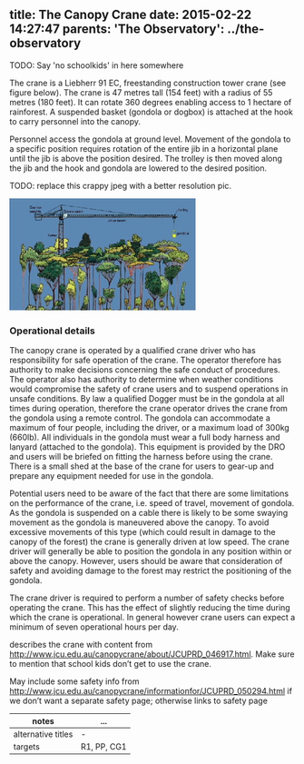 title: The Canopy Crane
date: 2015-02-22 14:27:47
parents:
  'The Observatory': ../the-observatory
---

TODO: Say 'no schoolkids' in here somewhere

The crane is a Liebherr 91 EC, freestanding construction tower
crane (see figure below). The crane is 47 metres tall (154 feet)
with a radius of 55 metres (180 feet). It can rotate 360 degrees
enabling access to 1 hectare of rainforest. A suspended basket
(gondola or dogbox) is attached at the hook to carry personnel
into the canopy.

Personnel access the gondola at ground level.  Movement of the
gondola to a specific position requires rotation of the entire
jib in a horizontal plane until the jib is above the position
desired. The trolley is then moved along the jib and the hook
and gondola are lowered to the desired position.

TODO: replace this crappy jpeg with a better resolution pic.

![](./crane-diagram.jpg)

### Operational details

The canopy crane is operated by a qualified crane driver who has
responsibility for safe operation of the crane. The operator
therefore has authority to make decisions concerning the safe
conduct of procedures. The operator also has authority to
determine when weather conditions would compromise the safety
of crane users and to suspend operations in unsafe conditions.
By law a qualified Dogger must be in the gondola at all times
during operation, therefore the crane operator drives the
crane from the gondola using a remote control. The gondola can
accommodate a maximum of four people, including the driver, or
a maximum load of 300kg (660lb). All individuals in the gondola
must wear a full body harness and lanyard (attached to the
gondola). This equipment is provided by the DRO and users will
be briefed on fitting the harness before using the crane. There
is a small shed at the base of the crane for users to gear-up
and prepare any equipment needed for use in the gondola.

Potential users need to be aware of the fact that there are
some limitations on the performance of the crane, i.e. speed
of travel, movement of gondola. As the gondola is suspended on
a cable there is likely to be some swaying movement as the
gondola is maneuvered above the canopy. To avoid excessive
movements of this type (which could result in damage to the
canopy of the forest) the crane is generally driven at low
speed. The crane driver will generally be able to position the
gondola in any position within or above the canopy. However,
users should be aware that consideration of safety and avoiding
damage to the forest may restrict the positioning of the gondola.

The crane driver is required to perform a number of safety
checks before operating the crane. This has the effect
of slightly reducing the time during which the crane is
operational. In general however crane users can expect
a minimum of seven operational hours per day.


<!-- more -->
describes the crane with content from http://www.jcu.edu.au/canopycrane/about/JCUPRD_046917.html.  Make sure to mention that school kids don’t get to use the crane.

May include some safety info from http://www.jcu.edu.au/canopycrane/informationfor/JCUPRD_050294.html if we don’t want a separate safety page; otherwise links to safety page


notes | ...
-------|-----
alternative titles | -
targets | R1, PP, CG1
